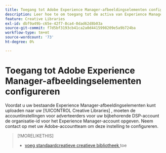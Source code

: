 ```yaml
---
title: Toegang tot Adobe Experience Manager-afbeeldingselementen configureren
description: Leer hoe te om toegang tot de activa van Experience Manager te vormen in  [!DNL Creative].
feature: Creative Libraries
exl-id: dbf9a49b-c65e-42f7-8ca4-0dad62d8b03a
source-git-commit: f7d5bf3193cb41ca2a0d4415998209e5a9b724ba
workflow-type: tm+mt
source-wordcount: '73'
ht-degree: 0%

---
```


# Toegang tot Adobe Experience Manager-afbeeldingselementen configureren

<!-- Is this relevant only to standard creatives? If so, then move into Standard Creatives chapter instead of at the top, where it is now -->

Voordat u uw bestaande Experience Manager-afbeeldingselementen kunt uploaden naar uw [!UICONTROL Creative Libraries] , moeten de accountinstellingen voor adverteerders voor uw bijbehorende DSP-account de organisatie-id voor het Experience Manager-account opgeven. Neem contact op met uw Adobe-accountteam om deze instelling te configureren.

>[!MORELIKETHIS]
>
>* [ voeg standaardcreatieve creatieve bibliotheek ](creative-add-standard.md) toe
